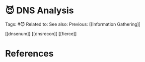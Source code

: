 # 😈 DNS Analysis

Tags: #😈
Related to: 
See also: 
Previous: [[Information Gathering]]

[[dnsenum]]
[[dnsrecon]]
[[fierce]]

# References